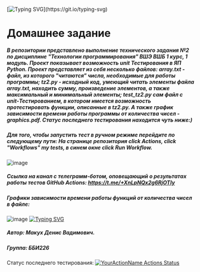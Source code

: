 [![Typing SVG](https://readme-typing-svg.herokuapp.com?color=%2336BCF7&lines=Welcome+to+my+repo+!)](https://git.io/typing-svg)

#                                                                           Домашнее задание
#####   В репозитории представлено выполнение технического задания №2 по дисциплине "Технологии программирования" ВШЭ ВШБ 1 курс, 1 модуль. Проект показывает возможность unit Тестирования в ЯП Python. Проект представляет из себя несколько файлов: array.txt - файл, из которого "читаются" числа, необходимые для работы программы; tz2.py - исходный код, умеющий читать элементы файла array.txt, находить сумму, произведение элементов, а также максимальный и минимальный элементы; test_tz2.py сам файл с unit-Тестированием, в котором имеется возможность протестировать функции, описанные в  tz2.py. А также график зависимости времени работы программы от количества чисел - graphics.pdf. Статус последнего тестирования находится чуть ниже:)
##### Для того, чтобы запустить тест в ручном режиме перейдите по следующему пути: На странице репозитория click Actions, click "Workflows" my tests, в синем окне click Run Workflow.
  
![image](https://user-images.githubusercontent.com/114257585/194778322-539881e1-5a0e-456a-a78c-5463856c32e0.png)

##### Ссылка на канал с телеграмм-ботом, оповещающий о результатах работы тестов GitHub Actions: https://t.me/+XnLpNQx2g6RjOTIy
##### Графики зависимости времени работы функций от количества чисел в файле:
 
![image](https://user-images.githubusercontent.com/114257585/194711279-b72b4905-e133-4573-a042-157251134415.png)
[![Typing SVG](https://readme-typing-svg.herokuapp.com?color=%2336BCF7&lines=Computer+science+student)](https://git.io/typing-svg)

##### Автор: Макух Денис Вадимович.
##### Группа: ББИ226
 
Статус последнего тестирования:
[![YourActionName Actions Status](https://github.com/DenisMakukh/tp-hse-2022-hw2/workflows/my-tests/badge.svg)](https://github.com/DenisMakukh/tp-hse-2022-hw2/actions)
